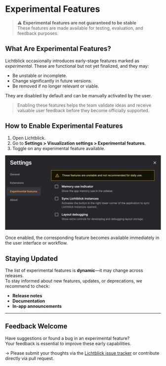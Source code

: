 # Experimental Features

> ⚠️ **Experimental features are not guaranteed to be stable**  
> These features are made available for testing, evaluation, and feedback purposes.

## What Are Experimental Features?

Lichtblick occasionally introduces early-stage features marked as _experimental_. These are functional but not yet finalized, and they may:

- Be unstable or incomplete.
- Change significantly in future versions.
- Be removed if no longer relevant or viable.

They are disabled by default and can be manually activated by the user.

> Enabling these features helps the team validate ideas and receive valuable user feedback before they become officially supported.

## How to Enable Experimental Features

1. Open Lichtblick.
2. Go to **Settings > Visualization settings > Experimental features**.
3. Toggle on any experimental feature available.

![alt text](images/experimental-features.png)

Once enabled, the corresponding feature becomes available immediately in the user interface or workflow.

## Staying Updated

The list of experimental features is **dynamic**—it may change across releases.  
To stay informed about new features, updates, or deprecations, we recommend to check:

- **Release notes**
- **Documentation**
- **In-app announcements**

---

## Feedback Welcome

Have suggestions or found a bug in an experimental feature?  
Your feedback is essential to improve these early capabilities.

→ Please submit your thoughts via the [Lichtblick issue tracker](https://github.com/lichtblick-suite/lichtblick/issues) or contribute directly via pull request.
